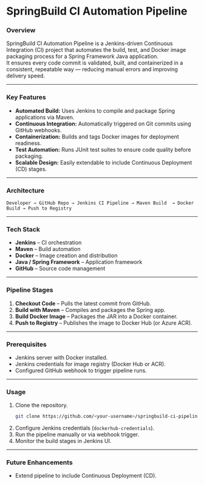 # SpringBuild CI Automation Pipeline

### Overview
SpringBuild CI Automation Pipeline is a Jenkins-driven Continuous Integration (CI) project that automates the build, test, and Docker image packaging process for a Spring Framework Java application.  
It ensures every code commit is validated, built, and containerized in a consistent, repeatable way — reducing manual errors and improving delivery speed.

---

### Key Features
- **Automated Build:** Uses Jenkins to compile and package Spring applications via Maven.  
- **Continuous Integration:** Automatically triggered on Git commits using GitHub webhooks.  
- **Containerization:** Builds and tags Docker images for deployment readiness.  
- **Test Automation:** Runs JUnit test suites to ensure code quality before packaging.  
- **Scalable Design:** Easily extendable to include Continuous Deployment (CD) stages.

---

### Architecture
```
Developer → GitHub Repo → Jenkins CI Pipeline → Maven Build  → Docker Build → Push to Registry
```

---

### Tech Stack
- **Jenkins** – CI orchestration  
- **Maven** – Build automation  
- **Docker** – Image creation and distribution  
- **Java / Spring Framework** – Application framework  
- **GitHub** – Source code management  

---

### Pipeline Stages
1. **Checkout Code** – Pulls the latest commit from GitHub.  
2. **Build with Maven** – Compiles and packages the Spring app.  
3. **Build Docker Image** – Packages the JAR into a Docker container.  
4. **Push to Registry** – Publishes the image to Docker Hub (or Azure ACR).  

---

### Prerequisites
- Jenkins server with Docker installed.  
- Jenkins credentials for image registry (Docker Hub or ACR).  
- Configured GitHub webhook to trigger pipeline runs.  

---

### Usage
1. Clone the repository.  
   ```bash
   git clone https://github.com/<your-username>/springbuild-ci-pipeline.git
   ```
2. Configure Jenkins credentials (`dockerhub-credentials`).  
3. Run the pipeline manually or via webhook trigger.  
4. Monitor the build stages in Jenkins UI.  

---

### Future Enhancements
- Extend pipeline to include Continuous Deployment (CD).   
